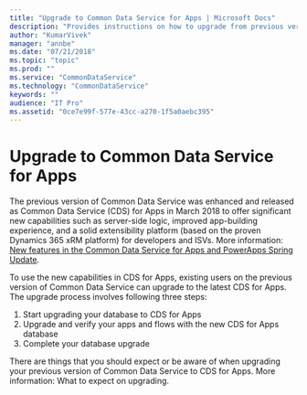 ```yaml
---
title: "Upgrade to Common Data Service for Apps | Microsoft Docs"
description: "Provides instructions on how to upgrade from previous version of Common Data Service to CDS for Apps"
author: "KumarVivek"
manager: "annbe"
ms.date: "07/21/2018"
ms.topic: "topic"
ms.prod: ""
ms.service: "CommonDataService"
ms.technology: "CommonDataService"
keywords: ""
audience: "IT Pro"
ms.assetid: "0ce7e99f-577e-43cc-a270-1f5a0aebc395"
---
```


# Upgrade to Common Data Service for Apps

The previous version of Common Data Service was enhanced and released as Common Data Service (CDS) for Apps in March 2018 to offer significant new capabilities such as server-side logic, improved app-building experience, and a solid extensibility platform (based on the proven Dynamics 365 xRM platform) for developers and ISVs. More information: [New features in the Common Data Service for Apps and PowerApps Spring Update](https://powerapps.microsoft.com/en-us/blog/cds-for-apps-march/).

To use the new capabilities in CDS for Apps, existing users on the previous version of Common Data Service can upgrade to the latest CDS for Apps. The upgrade process involves following three steps: 
1. Start upgrading your database to CDS for Apps 
2. Upgrade and verify your apps and flows with the new CDS for Apps database 
3. Complete your database upgrade 

There are things that you should expect or be aware of when upgrading your previous version of Common Data Service to CDS for Apps. More information: What to expect on upgrading.

